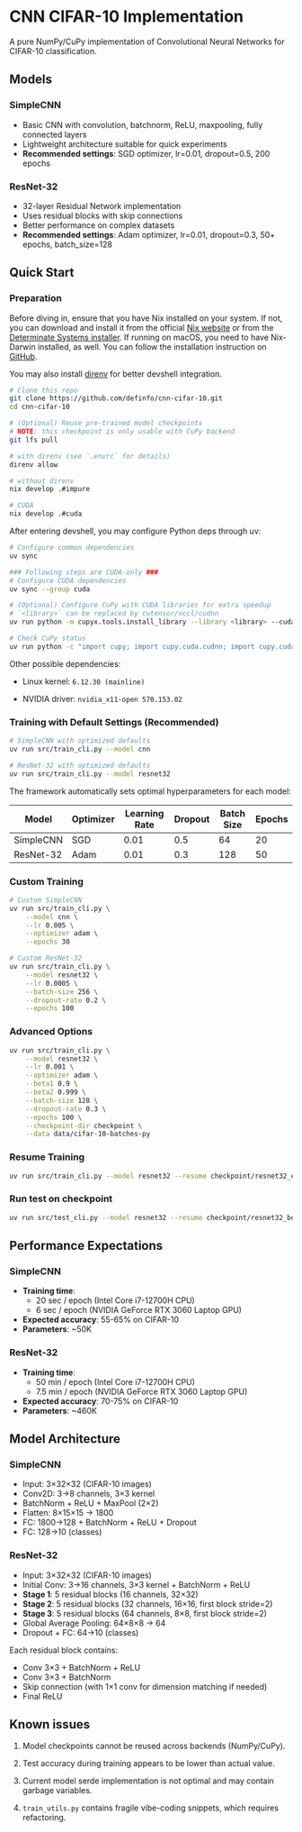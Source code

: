 # CNN CIFAR-10 Implementation

A pure NumPy/CuPy implementation of Convolutional Neural Networks for CIFAR-10 classification.

## Models

### SimpleCNN

- Basic CNN with convolution, batchnorm, ReLU, maxpooling, fully connected layers
- Lightweight architecture suitable for quick experiments
- **Recommended settings**: SGD optimizer, lr=0.01, dropout=0.5, 200 epochs

### ResNet-32

- 32-layer Residual Network implementation
- Uses residual blocks with skip connections
- Better performance on complex datasets
- **Recommended settings**: Adam optimizer, lr=0.01, dropout=0.3, 50+ epochs, batch_size=128

## Quick Start

### Preparation

Before diving in, ensure that you have Nix installed on your system. If not, you
can download and install it from the official
[Nix website](https://nixos.org/download.html) or from the
[Determinate Systems installer](https://github.com/DeterminateSystems/nix-installer).
If running on macOS, you need to have Nix-Darwin installed, as well. You can
follow the installation instruction on
[GitHub](https://github.com/LnL7/nix-darwin?tab=readme-ov-file#flakes).

You may also install [direnv](https://direnv.net/docs/installation.html) for better
devshell integration.

```bash
# Clone this repo
git clone https://github.com/definfo/cnn-cifar-10.git
cd cnn-cifar-10

# (Optional) Reuse pre-trained model checkpoints
# NOTE: this checkpoint is only usable with CuPy backend
git lfs pull

# with direnv (see `.envrc` for details)
direnv allow

# without direnv
nix develop .#impure

# CUDA
nix develop .#cuda
```

After entering devshell, you may configure Python deps through uv:

```bash
# Configure common dependencies
uv sync

### Following steps are CUDA-only ###
# Configure CUDA dependencies
uv sync --group cuda

# (Optional) Configure CuPy with CUDA libraries for extra speedup
# `<library>` can be replaced by cutensor/nccl/cudnn
uv run python -m cupyx.tools.install_library --library <library> --cuda 12.x

# Check CuPy status
uv run python -c "import cupy; import cupy.cuda.cudnn; import cupy.cuda.nccl; cupy.show_config()"
```

Other possible dependencies:

- Linux kernel: `6.12.30 (mainline)`

- NVIDIA driver: `nvidia_x11-open 570.153.02`

### Training with Default Settings (Recommended)

```bash
# SimpleCNN with optimized defaults
uv run src/train_cli.py --model cnn

# ResNet-32 with optimized defaults
uv run src/train_cli.py --model resnet32
```

The framework automatically sets optimal hyperparameters for each model:

| Model     | Optimizer | Learning Rate | Dropout | Batch Size | Epochs |
| --------- | --------- | ------------- | ------- | ---------- | ------ |
| SimpleCNN | SGD       | 0.01          | 0.5     | 64         | 20     |
| ResNet-32 | Adam      | 0.01          | 0.3     | 128        | 50     |

### Custom Training

```bash
# Custom SimpleCNN
uv run src/train_cli.py \
    --model cnn \
    --lr 0.005 \
    --optimizer adam \
    --epochs 30

# Custom ResNet-32
uv run src/train_cli.py \
    --model resnet32 \
    --lr 0.0005 \
    --batch-size 256 \
    --dropout-rate 0.2 \
    --epochs 100
```

### Advanced Options

```bash
uv run src/train_cli.py \
    --model resnet32 \
    --lr 0.001 \
    --optimizer adam \
    --beta1 0.9 \
    --beta2 0.999 \
    --batch-size 128 \
    --dropout-rate 0.3 \
    --epochs 100 \
    --checkpoint-dir checkpoint \
    --data data/cifar-10-batches-py
```

### Resume Training

```bash
uv run src/train_cli.py --model resnet32 --resume checkpoint/resnet32_epoch25.pkl
```

### Run test on checkpoint

```bash
uv run src/test_cli.py --model resnet32 --resume checkpoint/resnet32_best.pkl
```

## Performance Expectations

### SimpleCNN

- **Training time**:
  - 20 sec / epoch (Intel Core i7-12700H CPU)
  - 6 sec / epoch (NVIDIA GeForce RTX 3060 Laptop GPU)
- **Expected accuracy**: 55-65% on CIFAR-10
- **Parameters**: ~50K

### ResNet-32

- **Training time**:
  - 50 min / epoch (Intel Core i7-12700H CPU)
  - 7.5 min / epoch (NVIDIA GeForce RTX 3060 Laptop GPU)
- **Expected accuracy**: 70-75% on CIFAR-10
- **Parameters**: ~460K

## Model Architecture

### SimpleCNN

- Input: 3×32×32 (CIFAR-10 images)
- Conv2D: 3→8 channels, 3×3 kernel
- BatchNorm + ReLU + MaxPool (2×2)
- Flatten: 8×15×15 → 1800
- FC: 1800→128 + BatchNorm + ReLU + Dropout
- FC: 128→10 (classes)

### ResNet-32

- Input: 3×32×32 (CIFAR-10 images)
- Initial Conv: 3→16 channels, 3×3 kernel + BatchNorm + ReLU
- **Stage 1**: 5 residual blocks (16 channels, 32×32)
- **Stage 2**: 5 residual blocks (32 channels, 16×16, first block stride=2)
- **Stage 3**: 5 residual blocks (64 channels, 8×8, first block stride=2)
- Global Average Pooling: 64×8×8 → 64
- Dropout + FC: 64→10 (classes)

Each residual block contains:

- Conv 3×3 + BatchNorm + ReLU
- Conv 3×3 + BatchNorm
- Skip connection (with 1×1 conv for dimension matching if needed)
- Final ReLU

## Known issues

1. Model checkpoints cannot be reused across backends (NumPy/CuPy).

1. Test accuracy during training appears to be lower than actual value.

1. Current model serde implementation is not optimal and may contain garbage variables.

1. `train_utils.py` contains fragile vibe-coding snippets, which requires refactoring.
